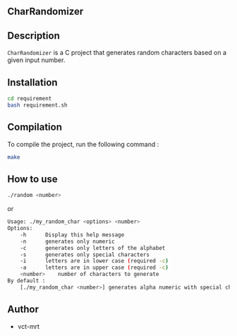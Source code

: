 ## CharRandomizer

## Description
`CharRandomizer` is a C project that generates random characters based on a given input number.

## Installation
```bash
cd requirement
bash requirement.sh
```

## Compilation
To compile the project, run the following command :
```bash
make
```

## How to use
```bash
./random <number>
```
or 
```bash
Usage: ./my_random_char <options> <number>
Options:
	-h		Display this help message
	-n		generates only numeric
	-c		generates only letters of the alphabet
	-s		generates only special characters
	-i		letters are in lower case (required -c)
	-a		letters are in upper case (required -c)
	<number>	number of characters to generate
By default :
	[./my_random_char <number>] generates alpha numeric with special characters
```

## Author
- vct-mrt
